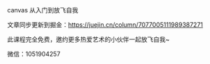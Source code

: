 canvas 从入门到放飞自我

文章同步更新到掘金：https://juejin.cn/column/7077005111989387271

此课程完全免费，邀约更多热爱艺术的小伙伴一起放飞自我~

微信：1051904257
